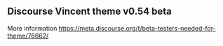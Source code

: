 ## Discourse Vincent theme v0.54 beta
 
More information https://meta.discourse.org/t/beta-testers-needed-for-theme/76662/
